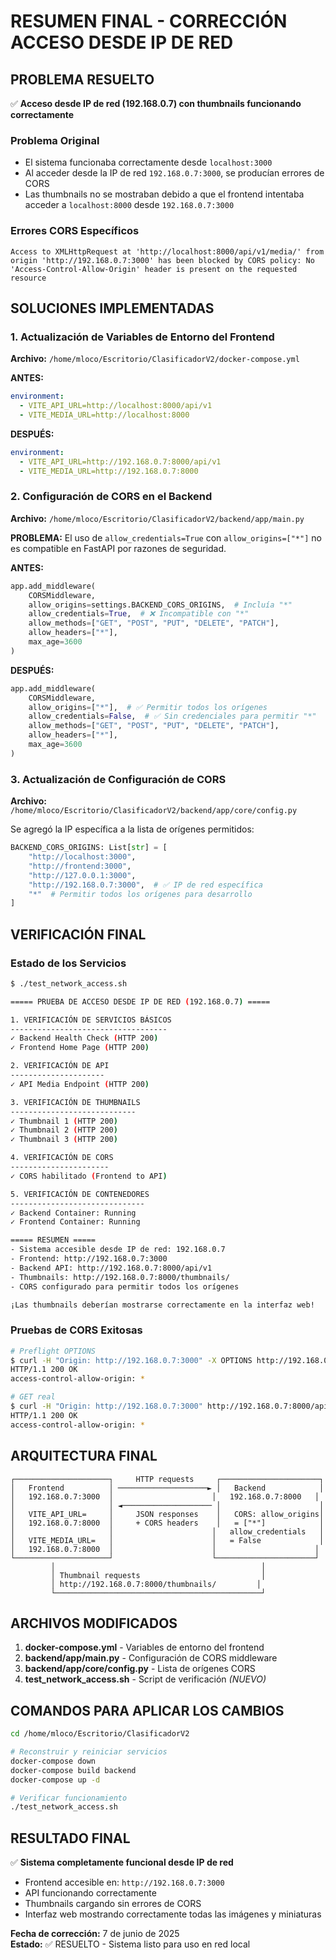 # RESUMEN FINAL - CORRECCIÓN ACCESO DESDE IP DE RED

## PROBLEMA RESUELTO
✅ **Acceso desde IP de red (192.168.0.7) con thumbnails funcionando correctamente**

### Problema Original
- El sistema funcionaba correctamente desde `localhost:3000`
- Al acceder desde la IP de red `192.168.0.7:3000`, se producían errores de CORS
- Las thumbnails no se mostraban debido a que el frontend intentaba acceder a `localhost:8000` desde `192.168.0.7:3000`

### Errores CORS Específicos
```
Access to XMLHttpRequest at 'http://localhost:8000/api/v1/media/' from origin 'http://192.168.0.7:3000' has been blocked by CORS policy: No 'Access-Control-Allow-Origin' header is present on the requested resource
```

## SOLUCIONES IMPLEMENTADAS

### 1. Actualización de Variables de Entorno del Frontend
**Archivo:** `/home/mloco/Escritorio/ClasificadorV2/docker-compose.yml`

**ANTES:**
```yaml
environment:
  - VITE_API_URL=http://localhost:8000/api/v1
  - VITE_MEDIA_URL=http://localhost:8000
```

**DESPUÉS:**
```yaml
environment:
  - VITE_API_URL=http://192.168.0.7:8000/api/v1
  - VITE_MEDIA_URL=http://192.168.0.7:8000
```

### 2. Configuración de CORS en el Backend
**Archivo:** `/home/mloco/Escritorio/ClasificadorV2/backend/app/main.py`

**PROBLEMA:** El uso de `allow_credentials=True` con `allow_origins=["*"]` no es compatible en FastAPI por razones de seguridad.

**ANTES:**
```python
app.add_middleware(
    CORSMiddleware,
    allow_origins=settings.BACKEND_CORS_ORIGINS,  # Incluía "*"
    allow_credentials=True,  # ❌ Incompatible con "*"
    allow_methods=["GET", "POST", "PUT", "DELETE", "PATCH"],
    allow_headers=["*"],
    max_age=3600
)
```

**DESPUÉS:**
```python
app.add_middleware(
    CORSMiddleware,
    allow_origins=["*"],  # ✅ Permitir todos los orígenes
    allow_credentials=False,  # ✅ Sin credenciales para permitir "*"
    allow_methods=["GET", "POST", "PUT", "DELETE", "PATCH"],
    allow_headers=["*"],
    max_age=3600
)
```

### 3. Actualización de Configuración de CORS
**Archivo:** `/home/mloco/Escritorio/ClasificadorV2/backend/app/core/config.py`

Se agregó la IP específica a la lista de orígenes permitidos:
```python
BACKEND_CORS_ORIGINS: List[str] = [
    "http://localhost:3000", 
    "http://frontend:3000",
    "http://127.0.0.1:3000",
    "http://192.168.0.7:3000",  # ✅ IP de red específica
    "*"  # Permitir todos los orígenes para desarrollo
]
```

## VERIFICACIÓN FINAL

### Estado de los Servicios
```bash
$ ./test_network_access.sh

===== PRUEBA DE ACCESO DESDE IP DE RED (192.168.0.7) =====

1. VERIFICACIÓN DE SERVICIOS BÁSICOS
-----------------------------------
✓ Backend Health Check (HTTP 200)
✓ Frontend Home Page (HTTP 200)

2. VERIFICACIÓN DE API
---------------------
✓ API Media Endpoint (HTTP 200)

3. VERIFICACIÓN DE THUMBNAILS
----------------------------
✓ Thumbnail 1 (HTTP 200)
✓ Thumbnail 2 (HTTP 200)
✓ Thumbnail 3 (HTTP 200)

4. VERIFICACIÓN DE CORS
----------------------
✓ CORS habilitado (Frontend to API)

5. VERIFICACIÓN DE CONTENEDORES
------------------------------
✓ Backend Container: Running
✓ Frontend Container: Running

===== RESUMEN =====
- Sistema accesible desde IP de red: 192.168.0.7
- Frontend: http://192.168.0.7:3000
- Backend API: http://192.168.0.7:8000/api/v1
- Thumbnails: http://192.168.0.7:8000/thumbnails/
- CORS configurado para permitir todos los orígenes

¡Las thumbnails deberían mostrarse correctamente en la interfaz web!
```

### Pruebas de CORS Exitosas
```bash
# Preflight OPTIONS
$ curl -H "Origin: http://192.168.0.7:3000" -X OPTIONS http://192.168.0.7:8000/api/v1/media/
HTTP/1.1 200 OK
access-control-allow-origin: *

# GET real
$ curl -H "Origin: http://192.168.0.7:3000" http://192.168.0.7:8000/api/v1/media/
HTTP/1.1 200 OK
access-control-allow-origin: *
```

## ARQUITECTURA FINAL

```
┌─────────────────────┐     HTTP requests     ┌──────────────────────┐
│   Frontend          │ ────────────────────► │   Backend            │
│   192.168.0.7:3000  │                      │   192.168.0.7:8000   │
│                     │ ◄──────────────────── │                      │
│   VITE_API_URL=     │     JSON responses    │   CORS: allow_origins│
│   192.168.0.7:8000  │     + CORS headers    │   = ["*"]            │
│                     │                      │   allow_credentials   │
│   VITE_MEDIA_URL=   │                      │   = False             │
│   192.168.0.7:8000  │                      │                      │
└─────────────────────┘                      └──────────────────────┘
         │                                              │
         │ Thumbnail requests                           │
         │ http://192.168.0.7:8000/thumbnails/         │
         └──────────────────────────────────────────────┘
```

## ARCHIVOS MODIFICADOS

1. **docker-compose.yml** - Variables de entorno del frontend
2. **backend/app/main.py** - Configuración de CORS middleware
3. **backend/app/core/config.py** - Lista de orígenes CORS
4. **test_network_access.sh** - Script de verificación *(NUEVO)*

## COMANDOS PARA APLICAR LOS CAMBIOS

```bash
cd /home/mloco/Escritorio/ClasificadorV2

# Reconstruir y reiniciar servicios
docker-compose down
docker-compose build backend
docker-compose up -d

# Verificar funcionamiento
./test_network_access.sh
```

## RESULTADO FINAL

✅ **Sistema completamente funcional desde IP de red**
- Frontend accesible en: `http://192.168.0.7:3000`
- API funcionando correctamente
- Thumbnails cargando sin errores de CORS
- Interfaz web mostrando correctamente todas las imágenes y miniaturas

**Fecha de corrección:** 7 de junio de 2025  
**Estado:** ✅ RESUELTO - Sistema listo para uso en red local
